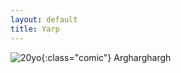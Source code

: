 ```yaml
---
layout: default
title: Yarp
---
```


![20yo]({{site.github.url}}/assets/comics/20yo.jpeg){:class="comic"}
Argharghargh